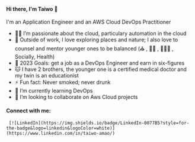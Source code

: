 #### Hi there, I'm Taiwo 👋


I'm an Application Engineer and an AWS Cloud DevOps Practitioner

   - 👨‍💻 I’m passionate about the cloud, particulary automation in the cloud
   - 🎻 Outside of work, I love exploring places and nature; I also love to counsel and mentor younger ones to be balanced (:church:	, :technologist:	, :family_man_woman_girl:	, Socially,                  Health) 
   - 🥅 2023 Goals: get a job as a DevOps Engineer and earn in six-figures
   - 🐱 I have 2 brothers, the younger one is a certified medical doctor and my twin is an educationist
   - ⚡ Fun fact: Never smoked; never drunk
   - 🌱 I’m currently learning DevOps
   - 👯 I’m looking to collaborate on Aws Cloud projects
   
   
   
#### Connect with me:
      
     [![LinkedIn](https://img.shields.io/badge/LinkedIn-0077B5?style=for-the-badge&logo=linkedin&logoColor=white)](https://www.linkedin.com/in/taiwo-amao/)





